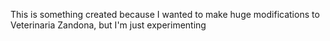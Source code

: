This is something created because I wanted to make huge modifications to Veterinaria Zandona, but I'm just experimenting